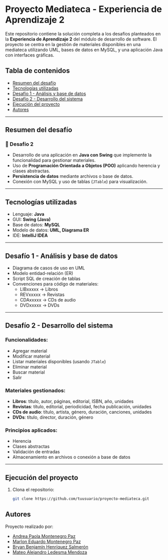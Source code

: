 # Proyecto Mediateca - Experiencia de Aprendizaje 2

Este repositorio contiene la solución completa a los desafíos planteados en la **Experiencia de Aprendizaje 2** del módulo de desarrollo de software. El proyecto se centra en la gestión de materiales disponibles en una mediateca utilizando UML, bases de datos en MySQL, y una aplicación Java con interfaces gráficas.

## Tabla de contenidos

- [Resumen del desafío](#resumen-del-desafío)
- [Tecnologías utilizadas](#tecnologías-utilizadas)
- [Desafío 1 - Análisis y base de datos](#desafío-1---análisis-y-base-de-datos)
- [Desafío 2 - Desarrollo del sistema](#desafío-2---desarrollo-del-sistema)
- [Ejecución del proyecto](#ejecución-del-proyecto)
- [Autores](#autores)

---

## Resumen del desafío

### 📌 Desafío 2

- Desarrollo de una aplicación en **Java con Swing** que implemente la funcionalidad para gestionar materiales.
- Uso de **Programación Orientada a Objetos (POO)** aplicando herencia y clases abstractas.
- **Persistencia de datos** mediante archivos o base de datos.
- Conexión con MySQL y uso de tablas (`JTable`) para visualización.

---

## Tecnologías utilizadas

- Lenguaje: **Java**
- GUI: **Swing (Java)**
- Base de datos: **MySQL**
- Modelo de datos: **UML, Diagrama ER**
- IDE: **IntelliJ IDEA**

---

## Desafío 1 - Análisis y base de datos

- Diagrama de casos de uso en UML
- Modelo entidad-relación (ER)
- Script SQL de creación de tablas
- Convenciones para código de materiales:
  - LIBxxxxx → Libros
  - REVxxxxx → Revistas
  - CDAxxxxx → CDs de audio
  - DVDxxxxx → DVDs

---

## Desafío 2 - Desarrollo del sistema

### Funcionalidades:

- Agregar material
- Modificar material
- Listar materiales disponibles (usando `JTable`)
- Eliminar material
- Buscar material
- Salir

### Materiales gestionados:

- **Libros**: título, autor, páginas, editorial, ISBN, año, unidades
- **Revistas**: título, editorial, periodicidad, fecha publicación, unidades
- **CDs de audio**: título, artista, género, duración, canciones, unidades
- **DVDs**: título, director, duración, género

### Principios aplicados:

- Herencia
- Clases abstractas
- Validación de entradas
- Almacenamiento en archivos o conexión a base de datos

---

## Ejecución del proyecto

1. Clona el repositorio:
   ```bash
   git clone https://github.com/tuusuario/proyecto-mediateca.git
   ```

## Autores

Proyecto realizado por:

- [Andrea Paola Montenegro Paz](https://github.com/andreapaola-m)
- [Marlon Eduardo Montenegro Paz](https://github.com/marlonmontenegro)
- [Bryan Benjamín Henríquez Salmerón](https://github.com/bryanhenriquez)
- [Mateo Alejandro Ledesma Mendoza](https://github.com/mateoledesma)
